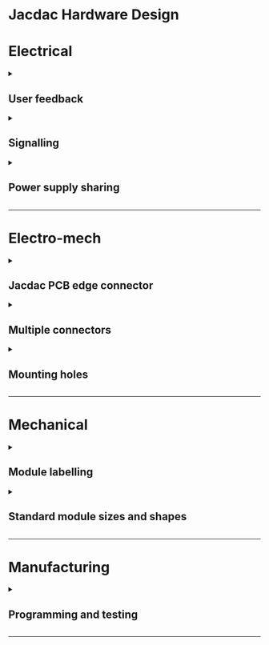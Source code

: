# Jacdac Hardware Design

# Electrical 
<details closed>

<summary>

## User feedback

</summary>

### Status LED

All Jacdac modules should have a status LED indicates [module and bus status](https://microsoft.github.io/jacdac-docs/reference/led-status/) to the user. This can be a single colour orange LED or a three-colour RGB LED. 

The status LED may be disabled by the user to reduce current consumption. RGB LEDs may also put into a mode where the colour is controlled by the user.

</details>

<details closed>
<summary>

## Signalling

</summary>

Data transmission occurs on JD_DATA using a single-wire half duplex asynchronous serial protocol we call Jacdac single wire serial (SWS). Data bytes are 10 bits long and are composed of 1 start bit, 8 data bits, and 1 stop bit. Jacdac devices must only communicate at 1 Mbaud and when no data is being transmitted, the bus must read as a logical one. 

Many MCU UARTs support single-wire half duplex communications, but if necessesary the UART transmit and receive pins can be connected together externally.

For more details please refer to the [Single wire protocol section](https://microsoft.github.io/jacdac-docs/reference/protocol/#single-wire-serial-sws) of the [Jacdac protocol specification](https://microsoft.github.io/jacdac-docs/reference/protocol/).

The native Jacdac SWS signal uses 3.3V logic where a logial one is nominally 3.3V and a logical zero is nominally 0V. 

To interface a microcontroller to the Jacdac bus data signal (JD_DATA) use the following circuit:
![Jacdac bus interface](Jacdac_electrical_interface.png)

In the above schematic, the ESD diodes protect against potential static discharges directly onto the Jacdac PCB edge connector. Many alternative ESD didoes are suitable but we require ultra-low capacitance. The low-pass filter formed by FB1, C1 and R1 reduces unwanted electromagnetic emissions. R1 also limits JD_DATA current, and D1 products the microcontroller in case of unexpected voltages on the bus. 

Note that when power is shared over the Jacdac bus, current flowing between devices will result in voltage drops. The current is limited to 1A but there may be several potentially long cables between a power provider and a power consumer resulting in an end-to-end resistance of several hundred mΩ and hence a voltage drop of severl hundred mV in each direction (i.e. both on JD_PWR and on the GND return path).

</details>

<details closed>
<summary>

## Power supply sharing

</summary>

In addition to providing data communications, Jacdac supports the sharing of power between devices. 

### Power supply sharing options
From a power perspective, Jacdac devices fall into one of four catgeories:
- **Independently powered:** A device that communicates on the Jacdac bus without providing power or consuming power. It must have a bus independent power source of some kind – e.g. a battery or a USB-micro socket for external power – from which it operates.
- **Pure power provider:** A pure power provider is a device that is capable of supplying power to the Jacdac bus. The current available to the bus must be limited by circuitry in the power provider, and power providers capable of supplying more than 100mA must contain an MCU that implements the Jacdac power provision service.
- **Pure power consumer:** A power consumer always draws power from the Jacdac bus; the bus is its only power source. An absolute maximum current of 1A may be drawn from the bus, but due power provision tolerance a single module should draw no more than 900mA. If a device sometimes or always requires more than this it must be implemented as a power independent device or as a power provider. 
- **Dynamically powered device:** Some Jacdac devices may be able to operate as either a power consumer, power independent device and/or power provider. For example, a device with a bus independent power source may use that power source when it’s available but switch to using the Jacdac bus as a power source otherwise. We refer to these as dynamically powered Jacdac devices.

### Overview of Jacdac power sharing

The simplest Jacdac scenario involves a single power provider device connected directly to a pure power consumer device. An example is a [MakeCode Arcade gaming device](https://arcade.makecode.com/hardware) connected to a Jacdac temperature sensor. The power provider will continuously deliver power to the Jacdac bus, and when the power consumer is connected it will power up and start signalling its presence. Any number of additional pure power consumers and/or power independent devices may be connected to the bus, as long as the power provider can deliver enough current to operate them all. 

In order to provide a certain level of safety, the power available on the bus is limited. This means that all power providers (including dynamically powered devices) must limit the current they deliver to the bus. The side-effect of this current limiting means that if the aggregate load of power consumers on the bus cannot be met, the bus voltage will fall and device operation will become unreliable. Jacdac includes provision for user feedback that aims to make this condition easy to detect, understand and debug.

There are two types of power provider:

- **Low current power providers** may supply up to 100mA at 5V, i.e. 0.5W. This may either be on a single PCB edge connector or shared across several PCB edge connectors.
- **High current power providers** may supply up to 1A at 5V, i.e. 5W. High current hub providers may supply up to 1A per Jacdac PCB edge connector. High current Jacdac power providers must contain an MCU that implements the Jacdac power provision service which ensures that only one such provider is active at any one time. This limits the current available on any one part of the Jacdac bus to 1A. 

By default Jacdac power providers are active (i.e. actively providing power) when they are first connected. This ensures that power is successfully delivered to pure power consumers. The Jacdac power provision service will quickly detect if more than one high current provider is active at the same time and will cause one to be disabled; most likely it will move into power independent operation but it could instead become a power consumer. 

### Power provider current limiting

As mentioned above, power providers **must** incorporate current limiting. We recommend the use of one of the many readily-available low-cost single-chip current limiters that operate at up to 5.5V. 

Current limiters specify a tolerance on their output current - please ensure that the **maximum** output current does not exceed 100mA or 1A (for low current and high current providers respectively). This often means settin the typical current to a value like 75mA or 900mA, which might result in as little as 50mA or 800mA in some cases. But it is important that the **maximum** current specification is not exceeded. 

**Resettable polyfuses are not suitable** for current limiting because they have a relatively large 'on' resistance, a larger threshold current tolerance and do not switch on or off cleanly. This is very confusing for the user. You must use a silicon current limiter.

### Bus voltage range

The nominal 5V bus voltage and maximum 1A bus current limit allow commonly available USB power delivery parts to be used for Jacdac. In particular, 5V power adapters, 5V power packs, 5V current limiting ICs and 5V DC-DC converters are all commodity items. Note that high current providers do not have to provie 1A, it may for example be cheaper to implement a 500mA power provider. 

Note that any current flowing through the Jacdac bus will result in a voltage drop between the points of power provision and consumption, and any ground return current will cause a similar voltage drop. For example, a 300mm single-hop cable will have up to 100mΩ resistance (including contact resistance at both ends), which at 1A results in a 100mV drop on JD_PWR between power provider and power consumer, and a 100mV 'rise' on the GND return path, i.e. the power consuming device sees 200mV less than is being provided at the source. Additional hubs and cables will further reduce the margin. 

### Power consumers

A power consumer may draw an absolute maximum of 1A from the Jacdac bus, however we recommend a maximum consumption of 900mA given that 5W power providers may not consistently provide the full 1A. 

To accomodate voltage drops, Jacdac devices must be capable of operating when the potential between JD_PWR and GND falls to 3.7V. Since we expect the logic of a Jacdac device to operate at 3.3V (or lower), a low dropout linear regulator is the cheapest and simplest way to regulate JD_PWR to power a device from the bus. Alternatively a DC-DC converter can be used for improved efficiency. 

</details>

---

# Electro-mech

<details closed>

<summary>

## Jacdac PCB edge connector

</summary>

### PCB edge connector in detail

A PCB edge connector was chosen for Jacdac primarily because it is so cheap and easy to implement. The PCB must be 1.6mm ±10% thick from conductor to conductor at the point of the edge connector. It must use gold plated electrical contacts with at least 0.05μm (2μ") gold plating to ensure the contact resistance and mate/unmate cycle lifetime can be met. Electroless nickel immersion gold (ENIG) is acceptable. Thicker gold (e.g. 3μ") will increase the lifetime of the PCB edge connector. 

The three electrical contacts are on 1.27mm (0.05”) pitch. The JD_DATA contact is shorter than the JD_PWR and GND contacts to ensure it is the last to make electrical contact. The PCB must be at least double sided, and the three electrical contacts must be present on both sides of the edge connector; this allows the mating connector to be attached either way up. The contacts on the top and bottom sides of the PCB must be connected electrically using traces and/or vias on the PCB. We provide footprints for some popular electronic CAD tools. 

The mechanical mating and umating process relies on two small, unplated slots in the Jacdac PCB edge connector. These should be 0.7mm wide (±0.1mm), i.e. milled with a 0.7mm diameter router. In addition, three plated through-holes are required as part of the Jacdac PCB edge connector to support future extensions of the Jacdac specification. These must be 0.71mm diameter (+0.15/-0.05mm) after plating, with an annular ring of diameter 1.11mm (±0.1mm). 


Please refer to the [technical drawing of the Jacdac PCB edge connector](https://github.com/microsoft/jacdac-ddk/blob/main/connector/JACDAC_PCB_Edge_Connector_Drawing_JD-PEC-02_rev_05.pdf) for full details. Note how the Jacdac electrical contacts are shorter on the bottom side of the PCB because they must not connect electrically to the adjacent plated through-holes. 

[![Jacdac PCB edge connector technical drawing](../connector/JACDAC_PCB_Edge_Connector_Drawing_JD-PEC-02_rev_05.png)](https://github.com/microsoft/jacdac-ddk/blob/main/connector/JACDAC_PCB_Edge_Connector_Drawing_JD-PEC-02_rev_05.pdf)

We provide Jacdac PCB edge connector libraries for some electronics CAD tools including Altium, Eagle and KiCAD [here](https://github.com/microsoft/jacdac-ddk/tree/main/connector). 

There are two optional improvements which provide a better  connection. Electroplated 'hard gold' may be used instead of ENIG for the Jacdac contact, and this provides better durability. Also, the end of the Jacdac PCB edge connector can have a bevelled or chamfered edge of between 30° and 60°. This reduces the initial mating force required to attach the mating connector. The PCB manufacturers may require that this is specified manually as an annotation in the gerber files or as a note in a README file. Note that both of these features (hard gold and bevelled edges) are optional.

### Jacdac cable connectors and cable assemblies

A purpose-built cable connector is used to interface with the Jacdac PCB edge connector desribed above. The cable connector is reversible (i.e. it is 180° rotationally symmetric) but internally it only needs to have contacts on one side due to the double-sided design of the mating Jacdac PCB edge connector.

![Jacdac cable being unplugged and replugged animated image](https://github.com/microsoft/jacdac-docs/blob/main/src/pages/images/reversibleconnectoranimation.gif?raw=true)

Together with the Jacdac PCB edge connector, the mating half must give a mating and unmating force of 5-15N and each of the three electrical connections it provides should have a contact resistance of 30 mΩ or less and a current capacity of 1A DC. These characteristics should be consistent for a lifetime of at least 1500 mate/unmate cycles. 

Jacdac cable assemblies contain three conductors and are terminated at both ends with a Jacdac cable connector. The wiring is 'straight through' . i.e. it connects JD_DATA at one end to JD_DATA at the other, JD_PWR to JD_PWR and GND to GND. The conductors used for JD_PWR and GND must have a resistance of at most 135mΩ/m and capable of carrying a continuous DC current of 1A. This translate to 26AWG (e.g. 30/0.08) or thicker. We suggest an ultra-flexible insulator such as silicone or another thermpostic elastomer (TPE). 

The first manufacturer of Jacdac cable connectors and cable assemblies is [Dongguan Yuliang Electronics](http://dgyuliang.net/) who are also known by their [Cylconn](http://www.cylconn.com/) brand. 

[![Jacdac cable aseembly technical drawing](../connector/JACDAC-Connector-by-Yuliang-2020-11-28-page2.png)](https://github.com/microsoft/jacdac-ddk/blob/main/connector/JACDAC-Connector-by-Yuliang-2020-11-28.pdf)

[![Jacdac cable aseembly technical drawing](../connector/JACDAC-Connector-by-Yuliang-2020-11-28-page1.png)](https://github.com/microsoft/jacdac-ddk/blob/main/connector/JACDAC-Connector-by-Yuliang-2020-11-28.pdf)

</details>

<details closed>
<summary>

## Multiple connectors 

</summary>

In the simplest configurations all devices on a Jacdac bus are connected directly to the three Jacdac signal wires. This is easy to achieve with just two devices - they are simply connected together using a single cable. Jacdac supports two mechanisms for connecting more than two devices to the same Jacdac bus:
- **Daisy-chaining**: Jacdac devices may have a connector at each end of the PCB to enable end-to-end "daisy-chaining".
- **Hub devices**: Jacdac devices may include several Jacdac PCB edge connectors to allow direct connection to more than two other devices.
- **Decidated hubs**: Jacdac hubs are simply double-sided PCBs with mutiple Jacdac PCB edge connectors, wired to connect all JD_DATA signals together, all JD_PWR signals together and all GND signals together. They need contain no electronic components.

![several Jacdac modules connected together](https://github.com/microsoft/jacdac-docs/blob/main/src/pages/images/manymodulestogether.png?raw=true)

</details>

<details closed>
<summary>

## Mounting holes

</summary>

Where Jacdac modules include mounting holes, we recommend that these be plated-through hole (PTH) and electrically connected to the Jacdac bus signals JD_PWR, JD_DATA and GND. This provides additional mechanisms for connecting modules together instead of the PCB edge connector, including the use of metal screws, threaded stand-off pillars, 'banana' style jack plugs and soldering. 

If PTHs are used, we recommend the use of four holes, one in each 'corner' of the module. Two of these must be connected to the GND net, and the other two connected to JD_DATA and JD_PWR. We suggest that the latter two are located adjacent to the Jacdac PCB edge connector so that the traces that connect the PTH to the edge connector fingers can be short and therefore share a common ESD diode. If the JD_DATA and JD_PWR PTHs are more than 10-15mm from the PCB edge connector, we recommend additional ESD protection. 

One of the two PTHs connected to GND should be designated as 'mounting hole 1' and have a silkscreen mark on the top layer of the board only to indicate this. See below.

We recommend the use of 3mm holes as per the spec below, although we have also found 2mm holes useful if a small module size is important. Many of our reference designs use 2mm holes.

### Four 3mm plated-through holes

Use holes with a finished diameter of 3.2mm, annular copper ring of 4.5mm diameter & copper/component keepout of 7.0mm. The keepout is necessary to ensure that screw heads and the bodies of standoffs do not interfere with any components on the PCB or short any traces near the hole. 

The mounting holes must be on 5mm pitch. This allows the modules to be mounted on a pre-drilled/perforated plate that has holes every 5mm in each direction. 

### Four 2mm plated-through holes

Use holes with a finished diameter of 2.1mm, annular copper ring of 3.0mm diameter & copper/component keepout of 5.0mm. The keepout is necessary to ensure that screw heads and the bodies of standoffs do not interfere with any components on the PCB or short any traces near the hole. 

The mounting holes must be on 2.5mm pitch. This allows the modules to be mounted on a pre-drilled/perforated plate that has holes every 2.5mm in each direction. 

</details>

---

# Mechanical 

<details closed>
<summary>

## Module labelling

</summary>

All modules should include silkscreen that allows a user to easily and uniquely identify the module, and its version number.

Modules may optionally include a QR code printed on the silkscreen. The QR code should point to **short url** that redirects to the product information. If your device is registered, you can redirect to [Jacdac device catalog](https://microsoft.github.io/jacdac-docs/devices/) device page.

To generate the QR Code for various CAD programs, you can use the [Jacdac Device QR Code generator](https://microsoft.github.io/jacdac-docs/tools/device-qr-code/).

</details>

<details closed>
<summary>

## Standard module sizes and shapes

</summary>

To make it easier for users to recognize Jacdac modules and for manufacturers to design Jacdac modules, we provide guidelines for a small number of standard form factors.

### Cute form factor

Most of our module reference designs use what we call a 'cute' form factor: they are small and have rounded board edges with mounting holes often protruding from the board edge. 

TODO: include render of cute module

To keep module size as small as possible, the cute form factor uses four 2.1mm holes on a 2.5mm pitch and often components are mounted on both sides of the PCB.

### Enclosure-compatible form factor

We are also working on the specifications for an 'enclosure-compatible' module form factor. This is designed to make it easier to build cheap enclosures for individual modules, or for groups of modules that constitute a working device. This will use four 3.2mm holes, will have straight board edges, and will require a component keepout/clearance band around the board outline. Full details will be published in due course.

</details>

---

# Manufacturing

<details closed>
<summary>

## Programming and testing 

</summary>

### Hack connect   

The MCU can be programmed before being fitted to the device PCB, or can be programmed in-circuit. In the latter case we suggest the use of a [hack-connect](https://arcade.makecode.com/hardware/dbg#:~:text=Hack--,connect,-XS).

</details>

---